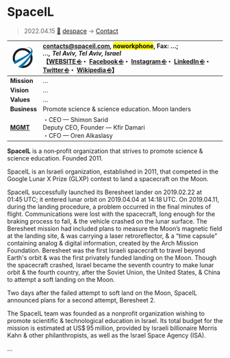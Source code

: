 # SpaceIL
> 2022.04.15 [🚀](../../index/index.md) [despace](../index.md) → [Contact](../contact.md)

|[![](../f/contact/s/spaceil_logo1_thumb.webp)](../f/contact/s/spaceil_logo1.webp)|<contacts@spaceil.com>, <mark>noworkphone</mark>, Fax: …;<br> *…, Tel Aviv, Tel Aviv, Israel*<br> 【[WEBSITE ⎆](https://en.wikipedia.org/wiki/SpaceIL)・ [Facebook ⎆](https://www.facebook.com/SpaceIL/)・ [Instagram ⎆](https://www.instagram.com/spaceil/)・ [LinkedIn ⎆](https://www.linkedin.com/company/spaceil)・ [Twitter ⎆](https://twitter.com/TeamSpaceIL)・ [Wikipedia ⎆](https://en.wikipedia.org/wiki/SpaceIL)】|
|:--|:--|
|**Mission**|…|
|**Vision**|…|
|**Values**|…|
|**Business**|Promote science & science education. Moon landers|
|**[MGMT](../mgmt.md)**|・CEO — Shimon Sarid<br> Deputy CEO, Founder — Kfir Damari<br> ・CFO — Oren Alkaslasy|

**SpaceIL** is a non‑profit organization that strives to promote science & science education. Founded 2011.

SpaceIL is an Israeli organization, established in 2011, that competed in the Google Lunar X Prize (GLXP) contest to land a spacecraft on the Moon.

SpaceIL successfully launched its Beresheet lander on 2019.02.22 at 01:45 UTC; it entered lunar orbit on 2019.04.04 at 14:18 UTC. On 2019.04.11, during the landing procedure, a problem occurred in the final minutes of flight. Communications were lost with the spacecraft, long enough for the braking process to fail, & the vehicle crashed on the lunar surface. The Beresheet mission had included plans to measure the Moon’s magnetic field at the landing site, & was carrying a laser retroreflector, & a “time capsule” containing analog & digital information, created by the Arch Mission Foundation. Beresheet was the first Israeli spacecraft to travel beyond Earth's orbit & was the first privately funded landing on the Moon. Though the spacecraft crashed, Israel became the seventh country to make lunar orbit & the fourth country, after the Soviet Union, the United States, & China to attempt a soft landing on the Moon.

Two days after the failed attempt to soft land on the Moon, SpaceIL announced plans for a second attempt, Beresheet 2.

The SpaceIL team was founded as a nonprofit organization wishing to promote scientific & technological education in Israel. Its total budget for the mission is estimated at US$ 95 million, provided by Israeli billionaire Morris Kahn & other philanthropists, as well as the Israel Space Agency (ISA).

<p style="page-break-after:always"> </p>

…

